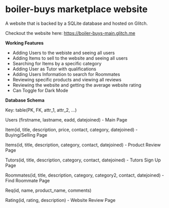 # boiler-buys marketplace website 

A website that is backed by a SQLite database and hosted on Glitch.

Checkout the website here: https://boiler-buys-main.glitch.me

**Working Features**

* Adding Users to the webiste and seeing all users
* Adding Items to sell to the website and seeing all users
* Searching for Items by a specific category
* Adding User as Tutor with qualifications
* Adding Users Information to search for Roommates
* Reviewing specific products and viewing all reviews
* Reviewing the website and getting the average website rating
* Can Toggle for Dark Mode


**Database Schema**

Key: table(PK, FK, attr_1, attr_2, ...)

Users (firstname, lastname, eadd, datejoined) - Main Page

Item(id, title, description, price, contact, category, datejoined) - Buying/Selling Page

Items(id, title, description, category, contact, datejoined) - Product Review Page

Tutors(id, title, description, category, contact, datejoined) - Tutors Sign Up Page

Roommates(id, title, description, category, category2, contact, datejoined) - Find Roommate Page

Req(id, name, product_name, comments)

Rating(id, rating, description) - Website Review Page

